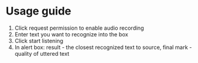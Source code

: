 # Usage guide 
1. Click request permission to enable audio recording
2. Enter text you want to recognize into the box
3. Click start listening 
4. In alert box: result - the closest recognized text to source, final mark - quality of uttered text